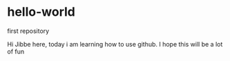 # hello-world
first repository

Hi Jibbe here,
today i am learning how to use github.
I hope this will be a lot of fun
